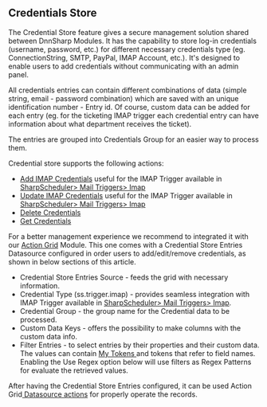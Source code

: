 ## Credentials Store

The Credential Store feature gives a secure management solution shared between DnnSharp Modules. It has the capability to store log-in credentials \(username, password, etc.\) for different necessary credentials type \(eg. ConnectionString, SMTP, PayPal, IMAP Account, etc.\). It's designed to enable users to add credentials without communicating with an admin panel.

All credentials entries can contain different combinations of data \(simple string, email - password combination\) which are saved with an unique identification number - Entry id. Of course, custom data can be added for each entry \(eg. for the ticketing IMAP trigger each credential entry can have information about what department receives the ticket\).

The entries are grouped into Credentials Group for an easier way to process them.

Credential store supports the following actions:

* [Add IMAP Credentials](/credential-store/add-imap-credential.md) useful for the IMAP Trigger available in [SharpScheduler&gt; Mail Triggers&gt; Imap](https://www.gitbook.com/book/dnnsharp/common/edit#)
* [Update IMAP Credentials](/credential-store/update-imap-credential.md) useful for the IMAP Trigger available in [SharpScheduler&gt; Mail Triggers&gt; Imap](https://www.gitbook.com/book/dnnsharp/common/edit#)
* [Delete Credentials](/credential-store/delete-credential.md)
* [Get Credentials](/credential-store/get-credential.md) 

For a better management experience we recommend to integrated it with our [Action Grid](http://www.dnnsharp.com/dnn/modules/action-grid-table-data) Module. This one comes with a Credential Store Entries Datasource configured in order users to add/edit/remove credentials, as shown in below sections of this article.

* Credential Store Entries Source - feeds the grid with necessary information. 
* Credential Type \(ss.trigger.imap\) - provides seamless integration with IMAP Trigger available in [SharpScheduler&gt; Mail Triggers&gt; Imap](https://www.gitbook.com/book/dnnsharp/common/edit#). 
* Credential Group - the group name for the Credential data to be processed. 
* Custom Data Keys - offers the possibility to make columns with the custom data info.
* Filter Entries - to select entries by their properties and their custom data. The values can contain [My Tokens ](http://www.dnnsharp.com/dnn/modules/my-custom-tokens)and tokens that refer to field names. Enabling the Use Regex option below will use filters as Regex Patterns for evaluate the retrieved values.

After having the Credential Store Entries configured, it can be used Action Grid[ Datasource actions](https://action-grid.guide.dnnsharp.com/en/buttons/actions/datasource.html) for properly operate the records.

